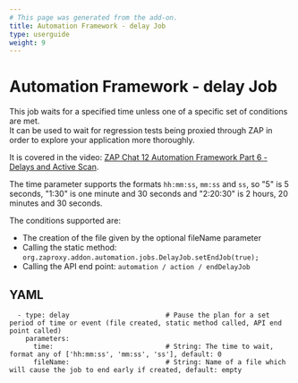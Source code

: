 ```yaml
---
# This page was generated from the add-on.
title: Automation Framework - delay Job
type: userguide
weight: 9
---
```


# Automation Framework - delay Job

This job waits for a specified time unless one of a specific set of conditions are met.  
It can be used to wait for regression tests being proxied through ZAP in order to explore your application more thoroughly.


It is covered in the video: [ZAP Chat 12 Automation Framework Part 6 - Delays and Active Scan](https://youtu.be/hcftgjz_Vgc).


The time parameter supports the formats `hh:mm:ss`, `mm:ss` and `ss`, so "5" is 5 seconds,
"1:30" is one minute and 30 seconds and "2:20:30" is 2 hours, 20 minutes and 30 seconds.


The conditions supported are:

* The creation of the file given by the optional fileName parameter
* Calling the static method: `org.zaproxy.addon.automation.jobs.DelayJob.setEndJob(true);`
* Calling the API end point: `automation / action / endDelayJob`

## YAML

```
  - type: delay                        # Pause the plan for a set period of time or event (file created, static method called, API end point called)
    parameters:
      time:                            # String: The time to wait, format any of ['hh:mm:ss', 'mm:ss', 'ss'], default: 0
      fileName:                        # String: Name of a file which will cause the job to end early if created, default: empty
```
